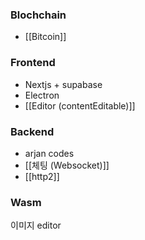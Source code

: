 
### Blochchain
- [[Bitcoin]]


### Frontend
- Nextjs + supabase
- Electron
- [[Editor (contentEditable)]]


### Backend
- arjan codes
- [[체팅 (Websocket)]]
- [[http2]]

### Wasm

이미지 editor


